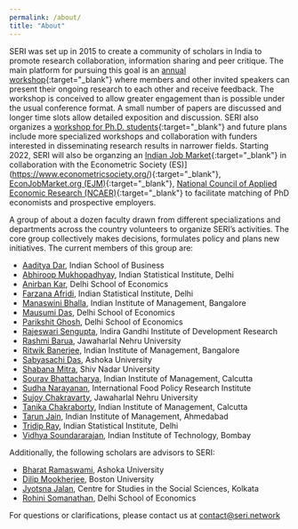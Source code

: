 ```yaml
---
permalink: /about/
title: "About"
---
```



SERI was set up in 2015 to create a community of scholars in India to promote research collaboration, information sharing and peer critique. The main platform for pursuing this goal is an [annual workshop](/conferences/#annual-seri-workshop){:target="_blank"} where members and other invited speakers can present their ongoing research to each other and receive feedback. The workshop is conceived to allow greater engagement than is possible under the usual conference format. A small number of papers are discussed and longer time slots allow detailed exposition and discussion. SERI also organizes a [workshop for Ph.D. students](/conferences/#seri-d-workshop){:target="_blank"} and future plans include more specialized workshops and collaboration with funders interested in disseminating research results in narrower fields. Starting 2022, SERI will also be organzing an [Indian Job Market](/ijme/){:target="_blank"} in collaboration with the Econometric Society (ES)](https://www.econometricsociety.org/){:target="_blank"}, [EconJobMarket.org (EJM)](https://econjobmarket.org/){:target="_blank"}, [National Council of Applied Economic Research (NCAER)](https://www.ncaer.org/){:target="_blank"} to facilitate matching of PhD economists and prospective employers.  

A group of about a dozen faculty drawn from different specializations and departments across the country volunteers to organize SERI’s activities. The core group collectively makes decisions, formulates policy and plans new initiatives. The current members of this group are:

* [Aaditya Dar](https://aadityadar.com/), Indian School of Business  <a href="mailto:aaditya@seri.network"> <i class="fas fa-envelope"></i></a>  <a href="http://twitter.com/aadityadar" target="_blank"> <i class="fab fa-twitter"></i></a>  
* [Abhiroop Mukhopadhyay](https://www.isical.ac.in/abhiroop-mukhopadhyay), Indian Statistical Institute, Delhi  <a href="mailto:abhirooop@seri.network"> <i class="fas fa-envelope"></i></a>  <a href="http://twitter.com/AbhiroopMukho" target="_blank"> <i class="fab fa-twitter"></i></a>  
* [Anirban Kar](http://econdse.org/anirban/), Delhi School of Economics  <!--<a href="mailto:anirban@seri.network"> <i class="fas fa-envelope"></i></a>  <a href="http://twitter.com/AnirbanKar" target="_blank"> <i class="fab fa-twitter"></i></a>  -->
* [Farzana Afridi](https://www.isid.ac.in/~fafridi/), Indian Statistical Institute, Delhi  <a href="mailto:farzana@seri.network"> <i class="fas fa-envelope"></i></a>  <!--<a href="http://twitter.com/FarzanaAfridi" target="_blank"> <i class="fab fa-twitter"></i></a>  -->
* [Manaswini Bhalla](http://manaswinibhalla.weebly.com/), Indian Institute of Management, Bangalore  <!--<a href="mailto:manaswini@seri.network"> <i class="fas fa-envelope"></i></a>  --><a href="http://twitter.com/BhallaManaswini" target="_blank"> <i class="fab fa-twitter"></i></a>  
* [Mausumi Das](http://econdse.org/mausumi/), Delhi School of Economics  <a href="mailto:mausumi@seri.network"> <i class="fas fa-envelope"></i></a>  <!--<a href="http://twitter.com/MausumiDas" target="_blank"> <i class="fab fa-twitter"></i></a>  -->
* [Parikshit Ghosh](http://econdse.org/parikshit/), Delhi School of Economics  <!--<a href="mailto:parikshit@seri.network"> <i class="fas fa-envelope"></i></a>  <a href="http://twitter.com/ParikshitGhosh" target="_blank"> <i class="fab fa-twitter"></i></a>  -->
* [Rajeswari Sengupta](http://www.igidr.ac.in/staff/sengupta-rajeswari/), Indira Gandhi Institute of Development Research  <a href="mailto:rajeswari@seri.network"> <i class="fas fa-envelope"></i></a>  <!--<a href="http://twitter.com/RajeswariSengupta" target="_blank"> <i class="fab fa-twitter"></i></a>  -->
* [Rashmi Barua](https://sites.google.com/site/rbaruabhowmik/), Jawaharlal Nehru University  <a href="mailto:rashmi@seri.network"> <i class="fas fa-envelope"></i></a>  <a href="http://twitter.com/RashmiBaruaEcon" target="_blank"> <i class="fab fa-twitter"></i></a>  
* [Ritwik Banerjee](https://www.iimb.ac.in/index.php/user/53/ritwik-banerjee), Indian Institute of Management, Bangalore  <!--<a href="mailto:ritwik@seri.network"> <i class="fas fa-envelope"></i></a>  --><a href="http://twitter.com/rit_ban" target="_blank"> <i class="fab fa-twitter"></i></a>  
* [Sabyasachi Das](http://dassabyasachi.wordpress.com/), Ashoka University  <a href="mailto:sabyasachi@seri.network"> <i class="fas fa-envelope"></i></a>  <a href="http://twitter.com/sabya_economist" target="_blank"> <i class="fab fa-twitter"></i></a>  
* [Shabana Mitra](https://economics.snu.edu.in/people/faculty/shabana-mitra), Shiv Nadar University  <a href="mailto:shabana@seri.network"> <!--<i class="fas fa-envelope"></i></a>  <a href="http://twitter.com/ShabanaMitra" target="_blank"> <i class="fab fa-twitter"></i></a>  -->
* [Sourav Bhattacharya](https://www.sites.google.com/site/souravgati/), Indian Institute of Management, Calcutta  <a href="mailto:sourav@seri.network"> <i class="fas fa-envelope"></i></a>  <!--<a href="http://twitter.com/SouravBhattacharya" target="_blank"> <i class="fab fa-twitter"></i></a>  -->
* [Sudha Narayanan](https://www.ifpri.org/profile/sudha-narayanan), International Food Policy Research Institute  <a href="mailto:sudha@seri.network"> <i class="fas fa-envelope"></i></a>  <a href="http://twitter.com/_SudhaNarayanan" target="_blank"> <i class="fab fa-twitter"></i></a>  
* [Sujoy Chakravarty](http://www.jnu.ac.in/FacultyStaff/ShowProfile.asp?SendUserName=sujoy), Jawaharlal Nehru University  <a href="mailto:sujoy@seri.network"> <i class="fas fa-envelope"></i></a>  <!--<a href="http://twitter.com/SujoyChakravarty" target="_blank"> <i class="fab fa-twitter"></i></a>  -->
* [Tanika Chakraborty](https://www.iimcal.ac.in/users/tanika), Indian Institute of Management, Calcutta  <!--<a href="mailto:tanika@seri.network"> <i class="fas fa-envelope"></i></a>  --><a href="http://twitter.com/tanikac" target="_blank"> <i class="fab fa-twitter"></i></a>  
* [Tarun Jain](https://sites.google.com/virginia.edu/tarunjain/home), Indian Institute of Management, Ahmedabad  <!--<a href="mailto:tarun@seri.network"> <i class="fas fa-envelope"></i></a>  --><a href="http://twitter.com/Hyderabadi_chai" target="_blank"> <i class="fab fa-twitter"></i></a>  
* [Tridip Ray](http://www.isid.ac.in/~tridip/), Indian Statistical Institute, Delhi  <a href="mailto:tridip@seri.network"> <i class="fas fa-envelope"></i></a>  <!-- <a href="http://twitter.com/aadityadar" target="_blank"> <i class="fab fa-twitter"></i></a>  -->
* [Vidhya Soundararajan](https://www.hss.iitb.ac.in/en/faculty-profile/vidhya-soundararajan), Indian Institute of Technology, Bombay  <a href="mailto:vidhya@seri.network"> <i class="fas fa-envelope"></i></a>  <a href="http://twitter.com/vidhyasrajan" target="_blank"> <i class="fab fa-twitter"></i></a>  

Additionally, the following scholars are advisors to SERI:

* [Bharat Ramaswami](https://www.ashoka.edu.in/welcome/faculty#!/bharat-ramaswami-73), Ashoka University  <!--<a href="mailto:bharat@seri.network"> <i class="fas fa-envelope"></i></a>  -->
* [Dilip Mookherjee](http://people.bu.edu/dilipm/), Boston University  <a href="mailto:dilip@seri.network"> <i class="fas fa-envelope"></i></a>  
* [Jyotsna Jalan](http://cssscal.org/jyotsna_jalan_contact.html), Centre for Studies in the Social Sciences, Kolkata  <a href="mailto:jyotsna@seri.network"> <i class="fas fa-envelope"></i></a>  
* [Rohini Somanathan](http://econdse.org/rohini/), Delhi School of Economics  <!--<a href="mailto:rohini@seri.network"> <i class="fas fa-envelope"></i></a>  -->

For questions or clarifications, please contact us at <contact@seri.network>
